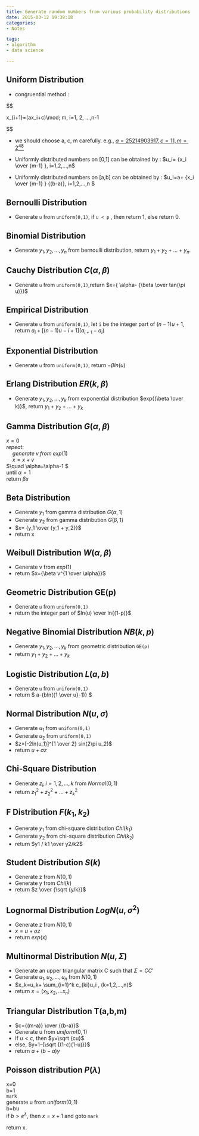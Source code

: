 ```yaml
---
title: Generate random numbers from various probability distributions
date: 2015-03-12 19:39:18
categories:
- Notes

tags:
- algorithm
- data science

---
```



## Uniform Distribution

+ congruential method :  

$$  

x_{i+1}=(ax_i+c)\mod\;  m, i=1, 2, ...,n-1
  
$$  

-  we should choose a, c, m carefully. e.g., [$a = 25214903917, c = 11,  m = 2^{48}$](https://docs.oracle.com/javase/6/docs/api/java/util/Random.html#next(int))

+ Uniformly distributed numbers on [0,1] can be obtained by : $u_i= {x_i \over {m-1} }, i=1,2,...,n$

+ Uniformly distributed numbers on [a,b] can be obtained by : $u_i=a+ {x_i \over {m-1} } {(b-a)}, i=1,2,...,n $

## Bernoulli Distribution

- Generate `u` from `uniform(0,1)`, if `u < p` , then return 1, else return 0. 

## Binomial Distribution 
- Generate $y_1,y_2,...,y_n$ from bernoulli distribution, return $y_1+y_2+...+y_n$.

## Cauchy Distribution $C(\alpha,\beta)$
- Generate `u` from `uniform(0,1)`,return $x={ \alpha- {\beta \over tan(\pi u)}}$

## Empirical Distribution
- Generate `u` from `uniform(0,1)`, let `i` be the integer part of $(n-1)u + 1$, return 
$a_i + [(n-1)u-i+1]{(a_{i+1}-a_i)}$

## Exponential Distribution
- Generate `u` from `uniform(0,1)`, return $-\beta ln(u)$

## Erlang Distribution $ER(k,\beta)$
- Generate $y_1,y_2,...,y_k$ from exponential distribution $exp{(\beta \over k)}$, return $y_1 + y_2 +... +y_k$

## Gamma Distribution $G(\alpha,\beta)$
>
$x=0$  
$repeat:$  
$\quad	generate \; v \;  from \;  exp(1)$  
$\quad x=x+v$  
$\quad \alpha=\alpha-1 $  
until $\alpha=1$  
return $\beta x$  


## Beta Distribution
- Generate $y_1$ from gamma distribution $G(\alpha,1)$
- Generate $y_2$ from gamma distribution $G(\beta,1)$
- $x= {y_1 \over {y_1 + y_2}}$
- return x


## Weibull Distribution $W(\alpha,\beta)$
- Generate v from $exp(1)$
- return $x={\beta v^{1 \over \alpha}}$

## Geometric Distribution GE(p)
- Generate `u` from `uniform(0,1)`
- return the integer part of $ln(u) \over ln{(1-p)}$

## Negative Binomial Distribution $NB(k,p)$
- Generate $y_1,y_2,...,y_k$ from geometric distribution `GE(p)`
- return $y_1+y_2+...+y_k$

## Logistic Distribution $L(a,b)$
- Generate `u` from `uniform(0,1)`
- return $ a-{bln({1 \over u}-1)} $

## Normal Distribution $N(u,\sigma)$
- Generate $u_1$ from `uniform(0,1)`
- Generate $u_2$ from `uniform(0,1)`
-  $z=[-2ln(u_1)]^{1 \over 2} sin(2\pi u_2)$
- return $u+\sigma z$

## Chi-Square Distribution
- Generate $z_i, i=1,2,...,k$ from $Normal(0,1)$
- return $z_1^2+z_2^2+...+z_k^2$

## F Distribution  $F(k_1,k_2)$
- Generate $y_1$ from chi-square distribution $Chi(k_1)$
- Generate $y_2$ from chi-square distribution $Chi(k_2)$
- return $y1 / k1 \over y2/k2$

## Student Distribution $S(k)$
- Generate z from $N(0,1)$
- Generate y from $Chi(k)$
- return $z \over {\sqrt {y/k}}$

## Lognormal Distribution  $LogN(u,\sigma^2)$
- Generate z from $N(0,1)$
- $x=u+\sigma z$
- return $exp(x)$

## Multinormal Distribution $N(u,\Sigma)$
- Generate an upper triangular matrix C such that $\Sigma=CC'$
- Generate $u_1,u_2,...,u_n$ from $N(0,1)$
- $x_k=u_k+ \sum_{i=1}^k c_{ki}u_i , (k=1,2,...,n)$
- return $x=(x_1,x_2,...x_n)$

## Triangular Distribution T(a,b,m)
- $c={(m-a)} \over {(b-a)}$
- Generate u from $uniform(0,1)$
- If $u < c$, then $y=\sqrt {cu}$
- else, $y=1-{\sqrt {(1-c)(1-u)}}$
- return $a+(b-a)y$

## Poisson distribution $P(\lambda)$
>
x=0  
b=1  
`mark`  
generate u from $uniform(0,1)$  
b=bu  
if $b > e^\lambda$, then $x=x+1$ and goto `mark`  

return x.

